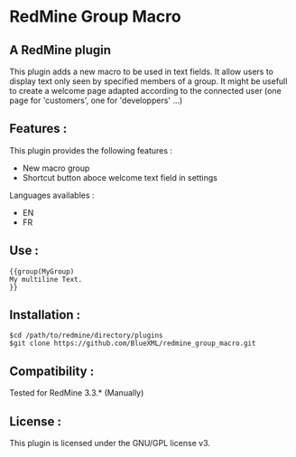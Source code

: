 # RedMine Group Macro
## A RedMine plugin

This plugin adds a new macro to be used in text fields. It allow users to display text only seen by specified members of a group.
It might be usefull to create a welcome page adapted according to the connected user (one page for 'customers', one for 'developpers' ...)


## Features :

This plugin provides the following features :
* New macro group
* Shortcut button aboce welcome text field in settings

Languages availables :
* EN
* FR


## Use :

	{{group(MyGroup)
	My multiline Text.
	}}

## Installation :

	$cd /path/to/redmine/directory/plugins
	$git clone https://github.com/BlueXML/redmine_group_macro.git

## Compatibility :
Tested for RedMine 3.3.* (Manually)

## License :
This plugin is licensed under the GNU/GPL license v3.


